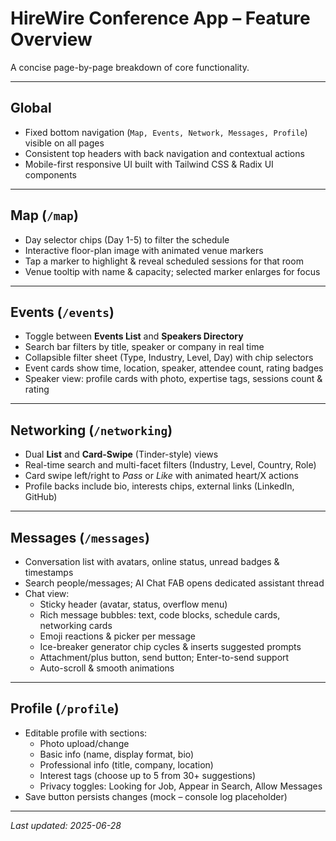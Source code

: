 # HireWire Conference App – Feature Overview

A concise page-by-page breakdown of core functionality.

---

## Global
- Fixed bottom navigation (`Map, Events, Network, Messages, Profile`) visible on all pages
- Consistent top headers with back navigation and contextual actions
- Mobile-first responsive UI built with Tailwind CSS & Radix UI components

---

## Map (`/map`)
- Day selector chips (Day 1-5) to filter the schedule
- Interactive floor-plan image with animated venue markers
- Tap a marker to highlight & reveal scheduled sessions for that room
- Venue tooltip with name & capacity; selected marker enlarges for focus

---

## Events (`/events`)
- Toggle between **Events List** and **Speakers Directory**
- Search bar filters by title, speaker or company in real time
- Collapsible filter sheet (Type, Industry, Level, Day) with chip selectors
- Event cards show time, location, speaker, attendee count, rating badges
- Speaker view: profile cards with photo, expertise tags, sessions count & rating

---

## Networking (`/networking`)
- Dual **List** and **Card-Swipe** (Tinder-style) views
- Real-time search and multi-facet filters (Industry, Level, Country, Role)
- Card swipe left/right to *Pass* or *Like* with animated heart/X actions
- Profile backs include bio, interests chips, external links (LinkedIn, GitHub)

---

## Messages (`/messages`)
- Conversation list with avatars, online status, unread badges & timestamps
- Search people/messages; AI Chat FAB opens dedicated assistant thread
- Chat view:
  - Sticky header (avatar, status, overflow menu)
  - Rich message bubbles: text, code blocks, schedule cards, networking cards
  - Emoji reactions & picker per message
  - Ice-breaker generator chip cycles & inserts suggested prompts
  - Attachment/plus button, send button; Enter-to-send support
  - Auto-scroll & smooth animations

---

## Profile (`/profile`)
- Editable profile with sections:
  - Photo upload/change
  - Basic info (name, display format, bio)
  - Professional info (title, company, location)
  - Interest tags (choose up to 5 from 30+ suggestions)
  - Privacy toggles: Looking for Job, Appear in Search, Allow Messages
- Save button persists changes (mock – console log placeholder)

---

*Last updated: 2025-06-28*
